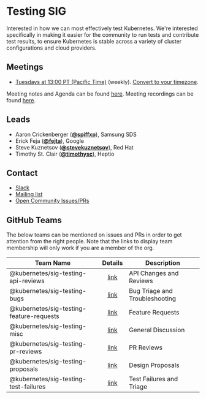 <!---
This is an autogenerated file!

Please do not edit this file directly, but instead make changes to the
sigs.yaml file in the project root.

To understand how this file is generated, see https://git.k8s.io/community/generator/README.md
-->
# Testing SIG

Interested in how we can most effectively test Kubernetes. We're interested specifically in making it easier for the community to run tests and contribute test results, to ensure Kubernetes is stable across a variety of cluster configurations and cloud providers.

## Meetings
* [Tuesdays at 13:00 PT (Pacific Time)](https://zoom.us/j/2419653117) (weekly). [Convert to your timezone](http://www.thetimezoneconverter.com/?t=13:00&tz=PT%20%28Pacific%20Time%29).

Meeting notes and Agenda can be found [here](https://docs.google.com/document/d/1z8MQpr_jTwhmjLMUaqQyBk1EYG_Y_3D4y4YdMJ7V1Kk).
Meeting recordings can be found [here](https://www.youtube.com/watch?v=BbFjuxe3N4w&list=PL69nYSiGNLP0ofY51bEooJ4TKuQtUSizR).

## Leads
* Aaron Crickenberger (**[@spiffxp](https://github.com/spiffxp)**), Samsung SDS
* Erick Feja (**[@fejta](https://github.com/fejta)**), Google
* Steve Kuznetsov (**[@stevekuznetsov](https://github.com/stevekuznetsov)**), Red Hat
* Timothy St. Clair (**[@timothysc](https://github.com/timothysc)**), Heptio

## Contact
* [Slack](https://kubernetes.slack.com/messages/sig-testing)
* [Mailing list](https://groups.google.com/forum/#!forum/kubernetes-sig-testing)
* [Open Community Issues/PRs](https://github.com/kubernetes/community/labels/sig%2Ftesting)

## GitHub Teams

The below teams can be mentioned on issues and PRs in order to get attention from the right people.
Note that the links to display team membership will only work if you are a member of the org.

| Team Name | Details | Description |
| --------- |:-------:| ----------- |
| @kubernetes/sig-testing-api-reviews | [link](https://github.com/orgs/kubernetes/teams/sig-testing-api-reviews) | API Changes and Reviews |
| @kubernetes/sig-testing-bugs | [link](https://github.com/orgs/kubernetes/teams/sig-testing-bugs) | Bug Triage and Troubleshooting |
| @kubernetes/sig-testing-feature-requests | [link](https://github.com/orgs/kubernetes/teams/sig-testing-feature-requests) | Feature Requests |
| @kubernetes/sig-testing-misc | [link](https://github.com/orgs/kubernetes/teams/sig-testing-misc) | General Discussion |
| @kubernetes/sig-testing-pr-reviews | [link](https://github.com/orgs/kubernetes/teams/sig-testing-pr-reviews) | PR Reviews |
| @kubernetes/sig-testing-proposals | [link](https://github.com/orgs/kubernetes/teams/sig-testing-proposals) | Design Proposals |
| @kubernetes/sig-testing-test-failures | [link](https://github.com/orgs/kubernetes/teams/sig-testing-test-failures) | Test Failures and Triage |

<!-- BEGIN CUSTOM CONTENT -->

<!-- END CUSTOM CONTENT -->
